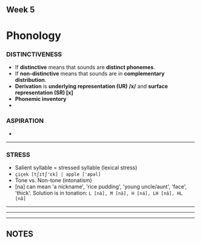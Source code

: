 ## Week 5
# Phonology
### DISTINCTIVENESS
- If **distinctive** means that sounds are **distinct phonemes**.
- If **non-distinctive** means that sounds are in **complementary distribution**.
- **Derivation** is **underlying representation (UR) /x/** and **surface representation (SR) [x]**
- **Phonemic inventory**
-
### ASPIRATION
-
--- 
### STRESS
- Salient syllable = stressed syllable (lexical stress)
- `çiçek [tʃɪtʃ'ɛk] | apple ['æpəl]`
- Tone vs. Non-tone (intonatism) 
- [na] can mean 'a nickname', 'rice pudding', 'young uncle/aunt', 'face', 'thick'. Solution is in tonation: `L [nà], M [nā], H [ná], LH [nǎ], HL [nâ]`
---
---
---
## NOTES
